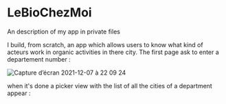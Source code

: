 # LeBioChezMoi
An description of my app in private files

I build, from scratch, an app which allows users to know what kind of acteurs work in organic activities in there city.
The first page ask to enter a departement number : 

<img width="265"> ![Capture d’écran 2021-12-07 à 22 09 24](https://user-images.githubusercontent.com/79853433/145106611-190b61da-3cc4-40c2-9968-0bdb2d2b5944.png)


when it's done a picker view with the list of all the cities of a department appear : 

